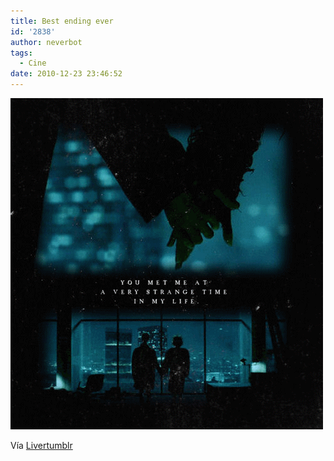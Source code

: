```yaml
---
title: Best ending ever
id: '2838'
author: neverbot
tags:
  - Cine
date: 2010-12-23 23:46:52
---
```


[![](./best-ending-ever/PhotoAlt1.gif "Fight Club")](./PhotoAlt1.gif)

Vía [Livertumblr](http://livercake.tumblr.com/post/2339770467)